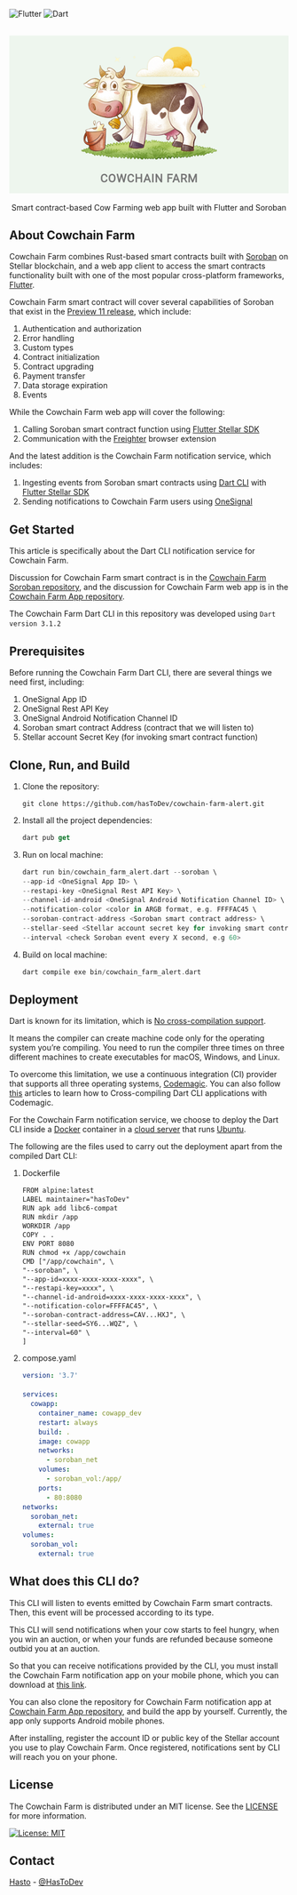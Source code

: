 ![Flutter](https://img.shields.io/badge/Flutter-%2302569B.svg?style=for-the-badge&logo=Flutter&logoColor=white)
![Dart](https://img.shields.io/badge/dart-%230175C2.svg?style=for-the-badge&logo=dart&logoColor=white)

<br>
<div align="center">
<img src="cowchain_farm.png" alt="Cowchain" width="533">
<p align="center">Smart contract-based Cow Farming web app built with Flutter and Soroban</p>
</div>

## About Cowchain Farm

Cowchain Farm combines Rust-based smart contracts built with [Soroban](https://soroban.stellar.org) on Stellar
blockchain, and a web app client to
access the smart contracts functionality built with one of the most popular cross-platform
frameworks, [Flutter](https://flutter.dev).

Cowchain Farm smart contract will cover several capabilities of Soroban that exist in
the [Preview 11 release](https://soroban.stellar.org/docs/reference/releases), which include:

1. Authentication and authorization
2. Error handling
3. Custom types
4. Contract initialization
5. Contract upgrading
6. Payment transfer
7. Data storage expiration
8. Events

While the Cowchain Farm web app will cover the following:

1. Calling Soroban smart contract function using [Flutter Stellar SDK](https://pub.dev/packages/stellar_flutter_sdk)
2. Communication with the [Freighter](https://www.freighter.app) browser extension

And the latest addition is the Cowchain Farm notification service, which includes:

1. Ingesting events from Soroban smart contracts using [Dart CLI](https://dart.dev/tutorials/server/get-started) with [Flutter Stellar SDK](https://pub.dev/packages/stellar_flutter_sdk)
2. Sending notifications to Cowchain Farm users using [OneSignal](https://onesignal.com)

## Get Started

This article is specifically about the Dart CLI notification service for Cowchain Farm.

Discussion for Cowchain Farm smart contract is in the [Cowchain Farm Soroban repository](https://github.com/hasToDev/cowchain-farm-soroban), and the discussion for Cowchain Farm web app is in the [Cowchain Farm App repository](https://github.com/hasToDev/cowchain-farm-app).

The Cowchain Farm Dart CLI in this repository was developed using `Dart version 3.1.2`

## Prerequisites

Before running the Cowchain Farm Dart CLI, there are several things we need first, including:

1. OneSignal App ID
2. OneSignal Rest API Key
3. OneSignal Android Notification Channel ID
4. Soroban smart contract Address (contract that we will listen to)
5. Stellar account Secret Key (for invoking smart contract function)

## Clone, Run, and Build

1. Clone the repository:
    ```shell
    git clone https://github.com/hasToDev/cowchain-farm-alert.git
    ```
2. Install all the project dependencies:
    ```dart
    dart pub get
    ```
3. Run on local machine:
    ```dart
    dart run bin/cowchain_farm_alert.dart --soroban \
    --app-id <OneSignal App ID> \
    --restapi-key <OneSignal Rest API Key> \
    --channel-id-android <OneSignal Android Notification Channel ID> \
    --notification-color <color in ARGB format, e.g. FFFFAC45 \
    --soroban-contract-address <Soroban smart contract address> \
    --stellar-seed <Stellar account secret key for invoking smart contract> \
    --interval <check Soroban event every X second, e.g 60>
    ```
4. Build on local machine:
    ```dart
    dart compile exe bin/cowchain_farm_alert.dart
    ```

## Deployment

Dart is known for its limitation, which is [No cross-compilation support](https://github.com/dart-lang/sdk/issues/28617).

It means the compiler can create machine code only for the operating system you’re compiling.
You need to run the compiler three times on three different machines to create executables for macOS, Windows, and Linux.

To overcome this limitation, we use a continuous integration (CI) provider that supports all three operating systems, [Codemagic](https://codemagic.io/start/).
You can also follow [this](https://blog.codemagic.io/cross-compiling-dart-cli-applications-with-codemagic/) articles to learn how to Cross-compiling Dart CLI applications with Codemagic.

For the Cowchain Farm notification service, we choose to deploy the Dart CLI inside a [Docker](https://www.docker.com) container in a [cloud server](https://www.vultr.com/?ref=9253209) that runs [Ubuntu](https://ubuntu.com/).

The following are the files used to carry out the deployment apart from the compiled Dart CLI:

1. Dockerfile
   ```shell
   FROM alpine:latest
   LABEL maintainer="hasToDev"
   RUN apk add libc6-compat
   RUN mkdir /app
   WORKDIR /app
   COPY . .
   ENV PORT 8080
   RUN chmod +x /app/cowchain
   CMD ["/app/cowchain", \
   "--soroban", \
   "--app-id=xxxx-xxxx-xxxx-xxxx", \
   "--restapi-key=xxxx", \
   "--channel-id-android=xxxx-xxxx-xxxx-xxxx", \
   "--notification-color=FFFFAC45", \
   "--soroban-contract-address=CAV...HXJ", \
   "--stellar-seed=SY6...WQZ", \
   "--interval=60" \
   ]
   ```
2. compose.yaml
   ```yaml
   version: '3.7'
   
   services:
     cowapp:
       container_name: cowapp_dev
       restart: always
       build: .
       image: cowapp
       networks:
         - soroban_net
       volumes:
         - soroban_vol:/app/
       ports:
         - 80:8080
   networks:
     soroban_net:
       external: true
   volumes:
     soroban_vol:
       external: true
   ```

## What does this CLI do?

This CLI will listen to events emitted by Cowchain Farm smart contracts.
Then, this event will be processed according to its type.

This CLI will send notifications when your cow starts to feel hungry, when you win an auction, or when your funds are refunded because someone outbid you at an auction.

So that you can receive notifications provided by the CLI, you must install the Cowchain Farm notification app on your mobile phone, which you can download at [this link](https://www.dropbox.com/scl/fi/q6qksqguoi30dgfo3t5c2/cowchain_farm_200.apk?rlkey=7n0xadf3j6r01hp65jxsdo0fo&raw=1).

You can also clone the repository for Cowchain Farm notification app at [Cowchain Farm App repository](https://github.com/hasToDev/cowchain-farm-app), and build the app by yourself.
Currently, the app only supports Android mobile phones.

After installing, register the account ID or public key of the Stellar account you use to play Cowchain Farm.
Once registered, notifications sent by CLI will reach you on your phone.

## License

The Cowchain Farm is distributed under an MIT license. See the [LICENSE](LICENSE) for more information.

[![License: MIT](https://img.shields.io/badge/License-MIT-yellow.svg)](https://opensource.org/licenses/MIT)

## Contact

[Hasto](https://github.com/hasToDev) - [@HasToDev](https://twitter.com/HasToDev)